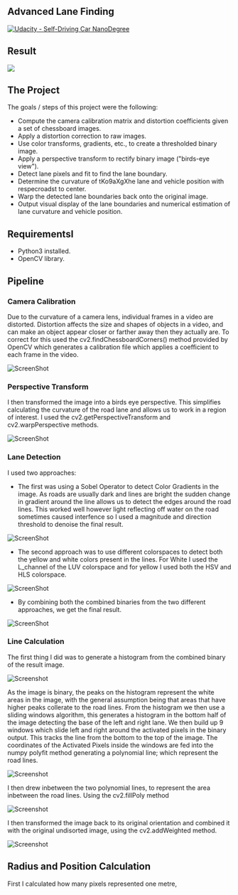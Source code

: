 ## Advanced Lane Finding
[![Udacity - Self-Driving Car NanoDegree](https://s3.amazonaws.com/udacity-sdc/github/shield-carnd.svg)](http://www.udacity.com/drive)

Result
---

![](https://media.giphy.com/media/2WGS9JBb3N13ylK6IN/giphy.gif)

The Project
---

The goals / steps of this project were the following:

* Compute the camera calibration matrix and distortion coefficients given a set of chessboard images.
* Apply a distortion correction to raw images.
* Use color transforms, gradients, etc., to create a thresholded binary image.
* Apply a perspective transform to rectify binary image ("birds-eye view").
* Detect lane pixels and fit to find the lane boundary.
* Determine the curvature of tKo9aXgXhe lane and vehicle position with respecroadst to center.
* Warp the detected lane boundaries back onto the original image.
* Output visual display of the lane boundaries and numerical estimation of lane curvature and vehicle position.

RequirementsI
---

* Python3 installed.
* OpenCV library.

Pipeline
---
### Camera Calibration
Due to the curvature of a camera lens, individual frames in a video are distorted. Distortion affects the size and shapes of objects in a video, and can make an object appear closer or farther away then they actually are. To correct for this  used the cv2.findChessboardCorners() method provided by OpenCV which generates a calibration file which applies a coefficient to each frame in the video.

![ScreenShot](camera_cal/result.png)

### Perspective Transform

I then transformed the image into a birds eye perspective. This simplifies calculating the curvature of the road lane and allows us to work in a region of interest. I used the cv2.getPerspectiveTransform and cv2.warpPerspective methods.

![ScreenShot](camera_cal/result2.png)

### Lane Detection

I used two approaches:
* The first was using a Sobel Operator to detect Color Gradients in the image. As roads are usually dark and lines are bright the sudden change in gradient around the line allows us to detect the edges around the road lines. This worked well however light reflecting off water on the road sometimes caused interfence so I used a magnitude and direction threshold to denoise the final result.

![ScreenShot](camera_cal/result3.png)

* The second approach was to use different colorspaces to detect both the yellow and white colors present in the lines. For White I used the L_channel of the LUV colorspace and for yellow I used both the HSV and HLS colorspace.

![ScreenShot](camera_cal/result4.png)

* By combining both the combined binaries from the two different approaches, we get the final result.

![ScreenShot](camera_cal/result6.png)

### Line Calculation

The first thing I did was to generate a histogram from the combined binary of the result image.

![Screenshot](camera_cal/result7.png)

As the image is binary, the peaks on the histogram represent the white areas in the image, with the general assumption being that areas that have higher peaks collerate to the road lines. From the histogram we then use a sliding windows algorithm, this generates a histogram in the bottom half of the image detecting the base of the left and right lane. We then build up 9 windows which slide left and right around the activated pixels in the binary output. This tracks the line from the bottom to the top of the image. The coordinates of the Activated Pixels inside the windows are fed into the numpy polyfit method generating a polynomial line; which represent the road lines.

![Screenshot](camera_cal/result8.JPG)

I then drew inbetween the two polynomial lines, to represent the area inbetween the road lines. Using the cv2.fillPoly method

![Screenshot](camera_cal/result9.JPG)

I then transformed the image back to its original orientation and combined it with the original undisorted image, using the cv2.addWeighted method.

![Screenshot](camera_cal/result10.JPG)

Radius and Position Calculation
---

First I calculated how many pixels represented one metre, 

